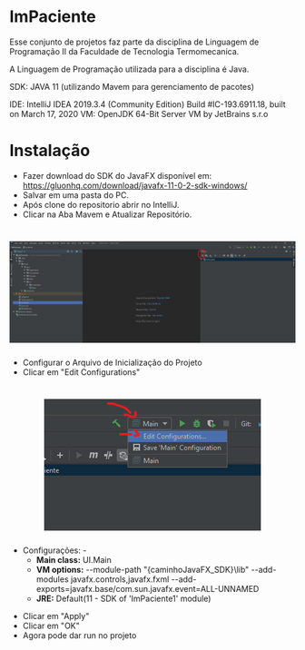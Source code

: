 # ImPaciente
Esse conjunto de projetos faz parte da disciplina de Linguagem de Programação II da Faculdade de Tecnologia Termomecanica.

A Linguagem de Programação utilizada para a disciplina é Java.

SDK: JAVA 11 (utilizando Mavem para gerenciamento de pacotes)

IDE: 
IntelliJ IDEA 2019.3.4 (Community Edition)
Build #IC-193.6911.18, built on March 17, 2020
VM: OpenJDK 64-Bit Server VM by JetBrains s.r.o

# Instalação
- Fazer download do SDK do JavaFX disponível em: https://gluonhq.com/download/javafx-11-0-2-sdk-windows/
- Salvar em uma pasta do PC.
- Após clone do repositorio abrir no IntelliJ.
- Clicar na Aba Mavem e Atualizar Repositório.

<h1 align="center">
    <img alt="Capa" title="#Capa" src="https://github.com/lhmrodrigues/ImPaciente/blob/master/Anota%C3%A7%C3%A3o%202020-06-27%20170735.png" />
</h1>

- Configurar o Arquivo de Inicialização do Projeto
- Clicar em "Edit Configurations"

<h1 align="center">
    <img alt="Capa" title="#Capa" src="https://github.com/lhmrodrigues/ImPaciente/blob/master/Anota%C3%A7%C3%A3o%202020-06-27%20171227.png" />
</h1>

- Configurações:
-<ul>
  <li><b>Main class:</b> UI.Main </li>
  <li><b>VM options:</b> --module-path "{caminhoJavaFX_SDK}\lib" --add-modules javafx.controls,javafx.fxml --add-exports=javafx.base/com.sun.javafx.event=ALL-UNNAMED 
  <li><b>JRE:</b> Default(11 - SDK of 'ImPaciente1' module)</li>
</ul>

- Clicar em "Apply"
- Clicar em "OK"
- Agora pode dar run no projeto
